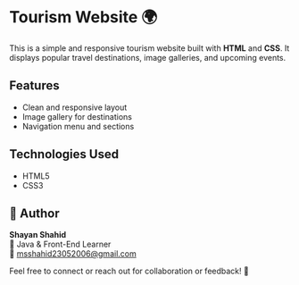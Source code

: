 # Tourism Website 🌍

This is a simple and responsive tourism website built with **HTML** and  **CSS**. It displays popular travel destinations, image galleries, and upcoming events.

## Features

- Clean and responsive layout
- Image gallery for destinations
- Navigation menu and sections

## Technologies Used

- HTML5
- CSS3

## 👤 Author

**Shayan Shahid**  
📍 Java & Front-End Learner  
📧 [msshahid23052006@gmail.com](mailto:msshahid23052006@gmail.com)  

Feel free to connect or reach out for collaboration or feedback! 🤝
